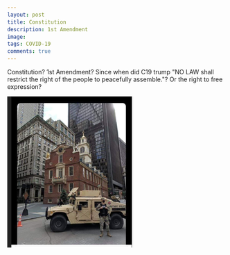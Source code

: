 ```yaml
---
layout: post
title: Constitution
description: 1st Amendment
image: 
tags: COVID-19
comments: true
---
```

Constitution? 1st Amendment? Since when did C19 trump "NO LAW shall restrict the right of the people to peacefully assemble."? Or the right to free expression?

![](/../../assets/images/post-images/constitution/3bdc439f0f8a02816b67f06fe73a6add.jpg)

